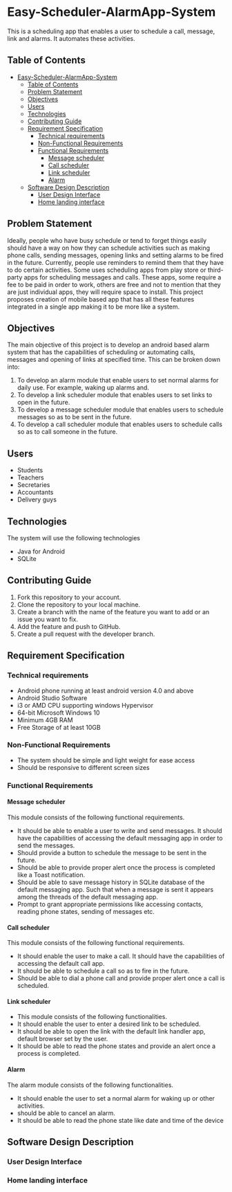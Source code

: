 # Easy-Scheduler-AlarmApp-System

This is a scheduling app that  enables a user to schedule a call, message, link and alarms. It automates these activities.

## Table of Contents

- [Easy-Scheduler-AlarmApp-System](#easy-scheduler-alarmapp-system)
  - [Table of Contents](#table-of-contents)
  - [Problem Statement](#problem-statement)
  - [Objectives](#objectives)
  - [Users](#users)
  - [Technologies](#technologies)
  - [Contributing Guide](#contributing-guide)
  - [Requirement Specification](#requirement-specification)
    - [Technical requirements](#technical-requirements)
    - [Non-Functional Requirements](#non-functional-requirements)
    - [Functional Requirements](#functional-requirements)
      - [Message scheduler](#message-scheduler)
      - [Call scheduler](#call-scheduler)
      - [Link scheduler](#link-scheduler)
      - [Alarm](#alarm)
  - [Software Design Description](#software-design-description)
    - [User Design Interface](#user-design-interface)
    - [Home landing interface](#home-landing-interface)

## Problem Statement

Ideally, people who have busy schedule or tend to forget things easily should have a way on how they can schedule activities such as making phone calls, sending messages, opening links and setting alarms to be fired in the future. Currently, people use reminders to remind them that they have to do certain activities. Some uses scheduling apps from play store or third-party apps for scheduling messages and calls. These apps, some require a fee to be paid in order to work, others are free and not to mention that they are just individual apps, they will require space to install. This project proposes creation of mobile based app that has all these features integrated in a single app making it to be more like a system.

## Objectives

The main objective of this project is to develop an android based alarm system that has the capabilities of scheduling or automating calls, messages and opening of links at specified time.
This can be broken down into:

1. To develop an alarm module that enable users to set normal alarms for daily use. For example, waking up alarms and.
2. To develop a link scheduler module that enables users to set links to open in the future.
3. To develop a message scheduler module that   enables users to schedule messages so as to be sent in the future.
4. To develop a call scheduler module that enables users to schedule calls so as to call someone in the future.

## Users

- Students
- Teachers
- Secretaries
- Accountants
- Delivery guys

## Technologies

The system will use the following technologies

- Java for Android
- SQLite

## Contributing Guide

1. Fork this repository to your account.
2. Clone the repository to your local machine.
3. Create a branch with the name of the feature you want to add or an issue you want to fix.
4. Add the feature and push to GitHub.
5. Create a pull request with the developer branch.

## Requirement Specification

### Technical requirements

- Android phone running at least android version  4.0 and above
- Android Studio Software
- i3 or AMD CPU supporting windows Hypervisor
- 64-bit Microsoft Windows 10
- Minimum 4GB RAM
- Free Storage of at least 10GB

### Non-Functional Requirements

- The system should be simple and light weight for ease access
- Should be responsive to different screen sizes

### Functional Requirements

#### Message scheduler

This module consists of the following functional requirements.

- It should be able to enable a user to write and send messages. It should have the capabilities of accessing the default messaging app in order to send the messages.
- Should provide a button to schedule the message to be sent in the future.
- Should be able to provide proper alert once the process is completed like a Toast notification.
- Should be able to save message history in SQLite database of the default messaging app. Such that when a message is sent it appears among the threads of the default messaging app.
- Prompt to grant appropriate permissions like accessing contacts, reading phone states, sending of messages etc.

#### Call scheduler

This module consists of the following functional requirements.

- It should enable the user to make a call. It should have the capabilities of accessing the default call app.
- It should be able to schedule a call so as to fire in the future.
- Should be able to dial a phone call and provide proper alert once a call is scheduled.

#### Link scheduler

- This module consists of the following functionalities.
- It should enable the user to enter a desired link to be scheduled.
- It should be able to open the link with the default link handler app, default browser set by the user.
- It should be able to read the phone states and provide an alert once a process is completed.

#### Alarm

The alarm module consists of the following functionalities.

- It should enable the user to set a normal alarm for waking up or other activities.
- should be able to cancel an alarm.
- It should be able to read the phone state like date and time of the device

## Software Design Description

### User Design Interface

### Home landing interface
